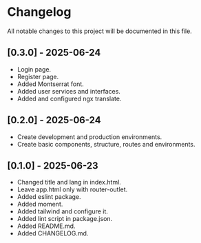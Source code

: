 # Changelog

All notable changes to this project will be documented in this file.

## [0.3.0] - 2025-06-24

- Login page.
- Register page.
- Added Montserrat font.
- Added user services and interfaces.
- Added and configured ngx translate.

## [0.2.0] - 2025-06-24

- Create development and production environments.
- Create basic components, structure, routes and environments.

## [0.1.0] - 2025-06-23

- Changed title and lang in index.html.
- Leave app.html only with router-outlet.
- Added eslint package.
- Added moment.
- Added tailwind and configure it.
- Added lint script in package.json.
- Added README.md.
- Added CHANGELOG.md.
